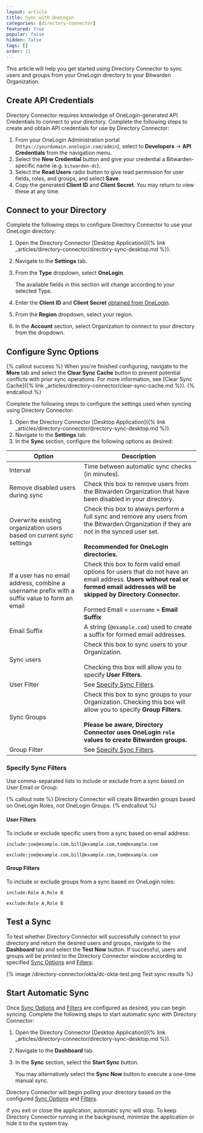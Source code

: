 ```yaml
---
layout: article
title: Sync with OneLogin
categories: [directory-connector]
featured: true
popular: false
hidden: false
tags: []
order: 11
---
```


This article will help you get started using Directory Connector to sync users and groups from your OneLogin directory to your Bitwarden Organization.

## Create API Credentials

Directory Connector requires knowledge of OneLogin-generated API Credentials to connect to your directory. Complete the following steps to create and obtain API credentials for use by Directory Connector:

1. From your OneLogin Administration portal (`https://yourdomain.onelogin.com/admin`), select to **Developers** &rarr; **API Credentials** from the navigation menu.
2. Select the **New Credential** button and give your credential a Bitwarden-specific name (e.g. `bitwarden-dc`).
3. Select the **Read Users** radio button to give read permission for user fields, roles, and groups, and select **Save**.
4. Copy the generated **Client ID** and **Client Secret**. You may return to view these at any time.

## Connect to your Directory

Complete the following steps to configure Directory Connector to use your OneLogin directory:

1. Open the Directory Connector [Desktop Application]({% link _articles/directory-connector/directory-sync-desktop.md %}).
2. Navigate to the **Settings** tab.
3. From the **Type** dropdown, select **OneLogin**.

   The available fields in this section will change according to your selected Type.
4. Enter the **Client ID** and **Client Secret** [obtained from OneLogin](#create-api-credentials).
5. From the **Region** dropdown, select your region.
6. In the **Account** section, select Organization to connect to your directory from the dropdown.

## Configure Sync Options

{% callout success %}
When you're finished configuring, navigate to the **More** tab and select the **Clear Sync Cache** button to prevent potential conflicts with prior sync operations. For more information, see [Clear Sync Cache]({% link _articles/directory-connector/clear-sync-cache.md %}).
{% endcallout %}

Complete the following steps to configure the settings used when syncing using Directory Connector:

1. Open the Directory Connector [Desktop Application]({% link _articles/directory-connector/directory-sync-desktop.md %}).
2. Navigate to the **Settings** tab.
3. In the **Sync** section, configure the following options as desired:

|Option|Description|
|------|-----------|
|Interval|Time between automatic sync checks (in minutes).|
|Remove disabled users during sync|Check this box to remove users from the Bitwarden Organization that have been disabled in your directory.|
|Overwrite existing organization users based on current sync settings|Check this box to always perform a full sync and remove any users from the Bitwarden Organization if they are not in the synced user set.<br><br>**Recommended for OneLogin directories.**|
|If a user has no email address, combine a username prefix with a suffix value to form an email|Check this box to form valid email options for users that do not have an email address. **Users without real or formed email addresses will be skipped by Directory Connector.**<br><br>Formed Email = `username` + **Email Suffix**|
|Email Suffix|A string (`@example.com`) used to create a suffix for formed email addresses.|
|Sync users|Check this box to sync users to your Organization.<br><br>Checking this box will allow you to specify **User Filters**.|
|User Filter|See [Specify Sync Filters](#specify-sync-filters).|
|Sync Groups|Check this box to sync groups to your Organization. Checking this box will allow you to specify **Group Filters**.<br><br>**Please be aware, Directory Connector uses OneLogin `role` values to create Bitwarden groups.**<br>|
|Group Filter|See [Specify Sync Filters](#specify-sync-filters).|

### Specify Sync Filters

Use comma-separated lists to include or exclude from a sync based on User Email or Group:

{% callout note %}
Directory Connector will create Bitwarden groups based on OneLogin Roles, not OneLogin Groups.
{% endcallout %}

#### User Filters

To include or exclude specific users from a sync based on email address:
```
include:joe@example.com,bill@example.com,tom@example.com
```
```
exclude:joe@example.com,bill@example.com,tom@example.com
```

#### Group Filters

To include or exclude groups from a sync based on OneLogin roles:

```
include:Role A,Role B
```
```
exclude:Role A,Role B
```

## Test a Sync

To test whether Directory Connector will successfully connect to your directory and return the desired users and groups, navigate to the **Dashboard** tab and select the **Test Now** button. If successful, users and groups will be printed to the Directory Connector window according to specified [Sync Options](#configure-sync-options) and [Filters](#specify-sync-filters):

{% image /directory-connector/okta/dc-okta-test.png Test sync results %}

## Start Automatic Sync

Once [Sync Options](#configure-sync-options) and [Filters](#specify-sync-filters) are configured as desired, you can begin syncing. Complete the following steps to start automatic sync with Directory Connector:

1. Open the Directory Connector [Desktop Application]({% link _articles/directory-connector/directory-sync-desktop.md %}).
2. Navigate to the **Dashboard** tab.
3. In the **Sync** section, select the **Start Sync** button.

   You may alternatively select the **Sync Now** button to execute a one-time manual sync.

Directory Connector will begin polling your directory based on the configured [Sync Options](#configure-sync-options) and [Filters](#specify-sync-filters).

If you exit or close the application, automatic sync will stop. To keep Directory Connector running in the background, minimize the application or hide it to the system tray.
